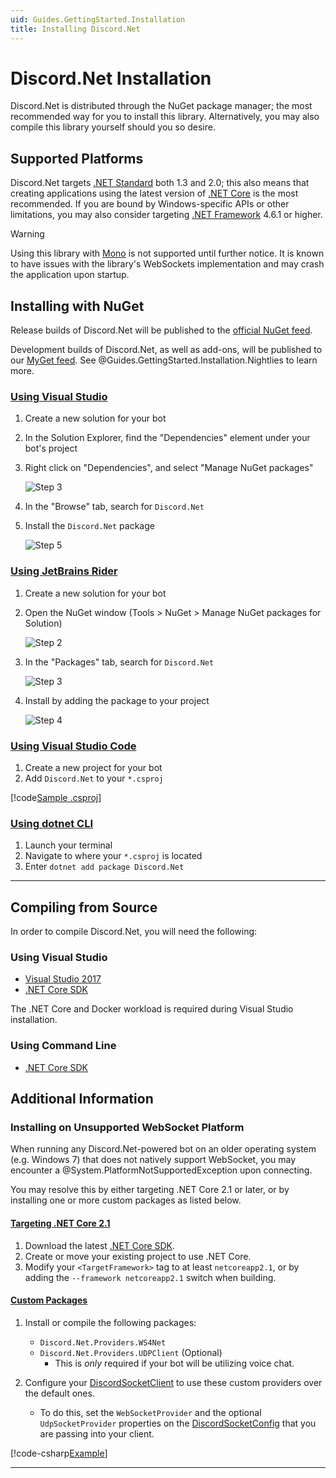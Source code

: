 ```yaml
---
uid: Guides.GettingStarted.Installation
title: Installing Discord.Net
---
```


# Discord.Net Installation

Discord.Net is distributed through the NuGet package manager; the most
recommended way for you to install this library. Alternatively, you
may also compile this library yourself should you so desire.

## Supported Platforms

Discord.Net targets [.NET Standard] both 1.3 and 2.0; this also means
that creating applications using the latest version of [.NET Core] is
the most recommended. If you are bound by Windows-specific APIs or
other limitations, you may also consider targeting [.NET Framework]
4.6.1 or higher.

> [!WARNING]
> Using this library with [Mono] is not supported until further
> notice. It is known to have issues with the library's WebSockets
> implementation and may crash the application upon startup.

[Mono]: https://www.mono-project.com/
[.NET Standard]: https://docs.microsoft.com/en-us/dotnet/articles/standard/library
[.NET Core]: https://docs.microsoft.com/en-us/dotnet/articles/core/
[.NET Framework]: https://docs.microsoft.com/en-us/dotnet/framework/get-started/
[additional steps]: #installing-on-net-standard-11

## Installing with NuGet

Release builds of Discord.Net will be published to the
[official NuGet feed].

Development builds of Discord.Net, as well as add-ons, will be
published to our [MyGet feed]. See
@Guides.GettingStarted.Installation.Nightlies to learn more.

[official NuGet feed]: https://nuget.org
[MyGet feed]: https://www.myget.org/feed/Packages/discord-net

### [Using Visual Studio](#tab/vs-install)

1. Create a new solution for your bot
2. In the Solution Explorer, find the "Dependencies" element under your
 bot's project
3. Right click on "Dependencies", and select "Manage NuGet packages"

    ![Step 3](images/install-vs-deps.png)

4. In the "Browse" tab, search for `Discord.Net`
5. Install the `Discord.Net` package

    ![Step 5](images/install-vs-nuget.png)

### [Using JetBrains Rider](#tab/rider-install)

1. Create a new solution for your bot
2. Open the NuGet window (Tools > NuGet > Manage NuGet packages for Solution)

    ![Step 2](images/install-rider-nuget-manager.png)

3. In the "Packages" tab, search for `Discord.Net`

    ![Step 3](images/install-rider-search.png)

4. Install by adding the package to your project

    ![Step 4](images/install-rider-add.png)

### [Using Visual Studio Code](#tab/vs-code)

1. Create a new project for your bot
2. Add `Discord.Net` to your `*.csproj`

[!code[Sample .csproj](samples/project.xml)]

### [Using dotnet CLI](#tab/dotnet-cli)

1. Launch your terminal
2. Navigate to where your `*.csproj` is located
3. Enter `dotnet add package Discord.Net`

***

## Compiling from Source

In order to compile Discord.Net, you will need the following:

### Using Visual Studio

* [Visual Studio 2017](https://www.visualstudio.com/)
* [.NET Core SDK]

The .NET Core and Docker workload is required during Visual Studio
installation.

### Using Command Line

* [.NET Core SDK]

## Additional Information

### Installing on Unsupported WebSocket Platform

When running any Discord.Net-powered bot on an older operating system
(e.g. Windows 7) that does not natively support WebSocket,
you may encounter a @System.PlatformNotSupportedException upon
connecting.

You may resolve this by either targeting .NET Core 2.1 or later, or
by installing one or more custom packages as listed below.

#### [Targeting .NET Core 2.1](#tab/core2-1)

1. Download the latest [.NET Core SDK].
2. Create or move your existing project to use .NET Core.
3. Modify your `<TargetFramework>` tag to at least `netcoreapp2.1`, or
 by adding the `--framework netcoreapp2.1` switch when building.

#### [Custom Packages](#tab/custom-pkg)

1. Install or compile the following packages:

    * `Discord.Net.Providers.WS4Net`
    * `Discord.Net.Providers.UDPClient` (Optional)
        * This is _only_ required if your bot will be utilizing voice chat.

2. Configure your [DiscordSocketClient] to use these custom providers
over the default ones.

    * To do this, set the `WebSocketProvider` and the optional 
    `UdpSocketProvider` properties on the [DiscordSocketConfig] that you
    are passing into your client.

[!code-csharp[Example](samples/netstd11.cs)]

[DiscordSocketClient]: xref:Discord.WebSocket.DiscordSocketClient
[DiscordSocketConfig]: xref:Discord.WebSocket.DiscordSocketConfig

***

[.NET Core SDK]: https://www.microsoft.com/net/download/